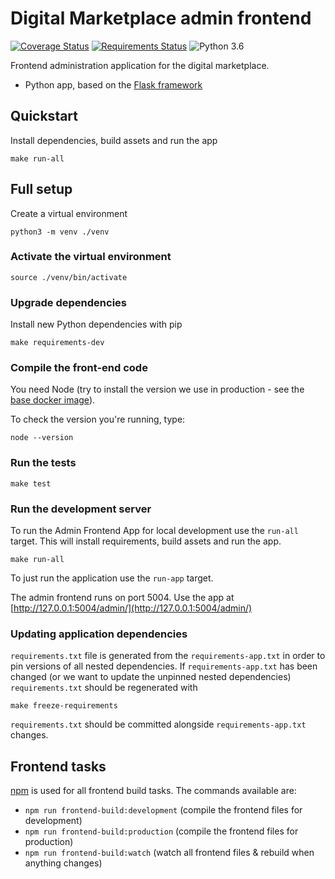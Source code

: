 # Digital Marketplace admin frontend

[![Coverage Status](https://coveralls.io/repos/alphagov/digitalmarketplace-admin-frontend/badge.svg?branch=master&service=github)](https://coveralls.io/github/alphagov/digitalmarketplace-admin-frontend?branch=master)
[![Requirements Status](https://requires.io/github/alphagov/digitalmarketplace-admin-frontend/requirements.svg?branch=master)](https://requires.io/github/alphagov/digitalmarketplace-admin-frontend/requirements/?branch=master)
![Python 3.6](https://img.shields.io/badge/python-3.6-blue.svg)


Frontend administration application for the digital marketplace.

- Python app, based on the [Flask framework](http://flask.pocoo.org/)

## Quickstart

Install dependencies, build assets and run the app
```
make run-all
```

## Full setup

Create a virtual environment
```
python3 -m venv ./venv
```

### Activate the virtual environment
```
source ./venv/bin/activate
```

### Upgrade dependencies

Install new Python dependencies with pip

```make requirements-dev```

### Compile the front-end code

You need Node (try to install the version we use in production -
 see the [base docker image](https://github.com/alphagov/digitalmarketplace-docker-base/blob/master/base.docker)).

To check the version you're running, type:

```
node --version
```


### Run the tests

```
make test
```


### Run the development server

To run the Admin Frontend App for local development use the `run-all` target.
This will install requirements, build assets and run the app.

```
make run-all
```

To just run the application use the `run-app` target.

The admin frontend runs on port 5004. Use the app at [http://127.0.0.1:5004/admin/](http://127.0.0.1:5004/admin/)

### Updating application dependencies

`requirements.txt` file is generated from the `requirements-app.txt` in order to pin
versions of all nested dependencies. If `requirements-app.txt` has been changed (or
we want to update the unpinned nested dependencies) `requirements.txt` should be
regenerated with

```
make freeze-requirements
```

`requirements.txt` should be committed alongside `requirements-app.txt` changes.

## Frontend tasks

[npm](https://docs.npmjs.com/cli/run-script) is used for all frontend build tasks. The commands available are:

- `npm run frontend-build:development` (compile the frontend files for development)
- `npm run frontend-build:production` (compile the frontend files for production)
- `npm run frontend-build:watch` (watch all frontend files & rebuild when anything changes)
